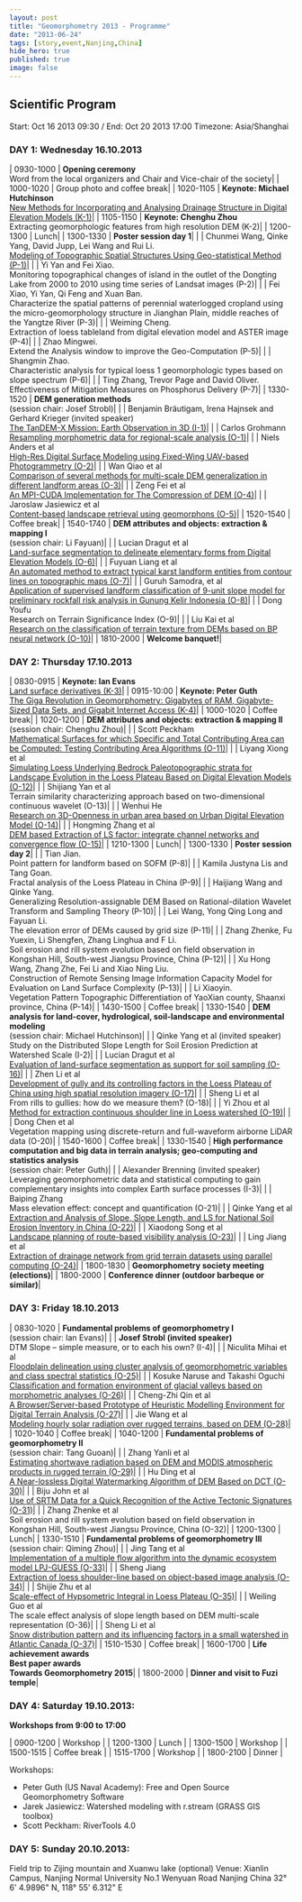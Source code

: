 ```yaml
---
layout: post
title: "Geomorphometry 2013 - Programme"
date: "2013-06-24"
tags: [story,event,Nanjing,China]
hide_hero: true
published: true
image: false
---
```



## Scientific Program

Start: Oct 16 2013 09:30 / End: Oct 20 2013 17:00
Timezone: Asia/Shanghai

### DAY 1: Wednesday 16.10.2013

| 0930-1000 | **Opening ceremony** <br> Word from the local organizers and Chair and Vice-chair of the society|
| 1000-1020 | Group photo and coffee break|
| 1020-1105 | **Keynote: Michael Hutchinson** <br> [New Methods for Incorporating and Analysing Drainage Structure in Digital Elevation Models (K-1)]({{site.baseurl}}/uploads/pdf/pdf2013/Hutchinson2013geomorphometry.pdf)|
| 1105-1150 | **Keynote: Chenghu Zhou**  <br> Extracting geomorphologic features from high resolution DEM (K-2)|
| 1200-1300 | Lunch|
| 1300-1330 | **Poster session day 1**|
|           | Chunmei Wang, Qinke Yang, David Jupp, Lei Wang and Rui Li.  <br> [Modeling of Topographic Spatial Structures Using Geo-statistical Method (P-1)]({{site.baseurl}}/uploads/pdf/pdf2013/Wang2013geomorphometry.pdf)|
|           | Yi Yan and Fei Xiao.  <br> Monitoring topographical changes of island in the outlet of the Dongting Lake from 2000 to 2010 using time series of Landsat images (P-2)|
|           | Fei Xiao, Yi Yan, Qi Feng and Xuan Ban.  <br> Characterize the spatial patterns of perennial waterlogged cropland using the micro-geomorphology structure in Jianghan Plain, middle reaches of the Yangtze River (P-3)|
|           | Weiming Cheng.  <br> Extraction of loess tableland from digital elevation model and ASTER image (P-4)|
|           | Zhao Mingwei. <br>  Extend the Analysis window to improve the Geo-Computation (P-5)|
|           | Shangmin Zhao.  <br> Characteristic analysis for typical loess 1 geomorphologic types based on slope spectrum (P-6)|
|           | Ting Zhang, Trevor Page and David Oliver. <br>  Effectiveness of Mitigation Measures on Phosphorus Delivery (P-7)|
| 1330-1520 | **DEM generation methods**  <br> (session chair: Josef Strobl)|
|           | Benjamin Bräutigam, Irena Hajnsek and Gerhard Krieger (invited speaker)  <br> [The TanDEM-X Mission: Earth Observation in 3D (I-1)]({{site.baseurl}}/uploads/pdf/pdf2013/Braeutigam2013geomorphometry.pdf)|
|           | Carlos Grohmann  <br> [Resampling morphometric data for regional-scale analysis (O-1)]({{site.baseurl}}/uploads/pdf/pdf2013/Grohmann2013geomorphometry.pdf)|
|           | Niels Anders et al  <br> [High-Res Digital Surface Modeling using Fixed-Wing UAV-based Photogrammetry (O-2)]({{site.baseurl}}/uploads/pdf/pdf2013/Anders2013geomorphometry.pdf)|
|           | Wan Qiao et al  <br> [Comparison of several methods for multi-scale DEM generalization in different landform areas (O-3)]({{site.baseurl}}/uploads/pdf/pdf2013/QiaoYumin2013geomorphometry.pdf)|
|           | Zeng Fei et al <br>  [An MPI-CUDA Implementation for The Compression of DEM (O-4)]({{site.baseurl}}/uploads/pdf/pdf2013/FeiYumin2013geomorphometry.pdf)|
|           | Jaroslaw Jasiewicz et al  <br> [Content-based landscape retrieval using geomorphons (O-5)]({{site.baseurl}}/uploads/pdf/pdf2013/Jasiewicz2013geomorphometry.pdf)|
| 1520-1540 | Coffee break|
| 1540-1740 | **DEM attributes and objects: extraction & mapping I**  <br> (session chair: Li Fayuan)|
|           | Lucian Dragut et al  <br> [Land-surface segmentation to delineate elementary forms from Digital Elevation Models (O-6)]({{site.baseurl}}/uploads/pdf/pdf2013/Dragut2013geomorphometry1.pdf)|
|           | Fuyuan Liang et al  <br> [An automated method to extract typical karst landform entities from contour lines on topographic maps (O-7)]({{site.baseurl}}/uploads/pdf/pdf2013/LiangDu2013geomorphometry.pdf)|
|           | Guruh Samodra, et al  <br> [Application of supervised landform classification of 9-unit slope model for preliminary rockfall risk analysis in Gunung Kelir Indonesia (O-8)]({{site.baseurl}}/uploads/pdf/pdf2013/Samodra2013geomorphometry.pdf)|
|           | Dong Youfu  <br> Research on Terrain Significance Index (O-9)|
|           | Liu Kai et al  <br> [Research on the classification of terrain texture from DEMs based on BP neural network (O-10)]({{site.baseurl}}/uploads/pdf/pdf2013/Kai2013geomorphometry.pdf)|
| 1810-2000 | **Welcome banquet!**|


### DAY 2: Thursday 17.10.2013

| 0830-0915  | **Keynote: Ian Evans**  <br> [Land surface derivatives (K-3)]({{site.baseurl}}/uploads/pdf/pdf2013/Evans2013geomorphometry.pdf)|
| 0915-10:00 | **Keynote: Peter Guth**  <br> [The Giga Revolution in Geomorphometry: Gigabytes of RAM, Gigabyte-Sized Data Sets, and Gigabit Internet Access (K-4)]({{site.baseurl}}/uploads/pdf/pdf2013/Guth2013geomorphometry.pdf)|
| 1000-1020  | Coffee break|
| 1020-1200  | **DEM attributes and objects: extraction & mapping II**  <br> (session chair: Chenghu Zhou)|
|            | Scott Peckham  <br> [Mathematical Surfaces for which Specific and Total Contributing Area can be Computed: Testing Contributing Area Algorithms (O-11)]({{site.baseurl}}/uploads/pdf/pdf2013/Peckham2013geomorphometry.pdf)|
|            | Liyang Xiong et al  <br> [Simulating Loess Underlying Bedrock Paleotopographic strata for Landscape Evolution in the Loess Plateau Based on Digital Elevation Models (O-12)]({{site.baseurl}}/uploads/pdf/pdf2013/XiongTang2013geomorphometry.pdf)|
|            | Shijiang Yan et al  <br> Terrain similarity characterizing approach based on two-dimensional continuous wavelet (O-13)|
|            | Wenhui He  <br> [Research on 3D-Openness in urban area based on Urban Digital Elevation Model (O-14)]({{site.baseurl}}/uploads/pdf/pdf2013/He2013geomorphometry.pdf)|
|            | Hongming Zhang et al  <br> [DEM based Extraction of LS factor: integrate channel networks and convergence flow (O-15)]({{site.baseurl}}/uploads/pdf/pdf2013/Zhang2013geomorphometry.pdf)|
| 1210-1300  | Lunch|
| 1300-1330  | **Poster session day 2**|
|            | Tian Jian.  <br> Point pattern for landform based on SOFM (P-8)|
|            | Kamila Justyna Lis and Tang Goan.  <br> Fractal analysis of the Loess Plateau in China (P-9)|
|            | Haijiang Wang and Qinke Yang.  <br> Generalizing Resolution-assignable DEM Based on Rational-dilation Wavelet Transform and Sampling Theory (P-10)|
|            | Lei Wang, Yong Qing Long and Fayuan Li.  <br> The elevation error of DEMs caused by grid size (P-11)|
|            | Zhang Zhenke, Fu Yuexin, Li Shengfen, Zhang Linghua and F Li.  <br> Soil erosion and rill system evolution based on field observation in Kongshan Hill, South-west Jiangsu Province, China (P-12)|
|            | Xu Hong Wang, Zhang Zhe, Fei Li and Xiao Ning Liu.  <br> Construction of Remote Sensing Image Information Capacity Model for Evaluation on Land Surface Complexity (P-13)|
|            | Li Xiaoyin.  <br> Vegetation Pattern Topographic Differentiation of YaoXian county, Shaanxi province, China (P-14)|
| 1430-1500  | Coffee break|
| 1330-1540  | **DEM analysis for land-cover, hydrological, soil-landscape and environmental modeling**  <br> (session chair: Michael Hutchinson)|
|            | Qinke Yang et al (invited speaker)  <br> Study on the Distributed Slope Length for Soil Erosion Prediction at Watershed Scale (I-2)|
|            | Lucian Dragut et al  <br> [Evaluation of land-surface segmentation as support for soil sampling (O-16)]({{site.baseurl}}/uploads/pdf/pdf2013/DragutDornik2013geomorphometry.pdf)|
|            | Zhen Li et al  <br> [Development of gully and its controlling factors in the Loess Plateau of China using high spatial resolution imagery (O-17)]({{site.baseurl}}/uploads/pdf/pdf2013/Li2013geomorphometry.pdf)|
|            | Sheng Li et al  <br> From rills to gullies: how do we measure them? (O-18)|
|            | Yi Zhou et al  <br> [Method for extraction continuous shoulder line in Loess watershed (O-19)]({{site.baseurl}}/uploads/pdf/pdf2013/ZhouTian2013geomorphometry.pdf)|
|            | Dong Chen et al  <br> Vegetation mapping using discrete-return and full-waveform airborne LiDAR data (O-20)|
| 1540-1600  | Coffee break|
| 1330-1540  | **High performance computation and big data in terrain analysis; geo-computing and statistics analysis**  <br> (session chair: Peter Guth)|
|            | Alexander Brenning (invited speaker)  <br> Leveraging geomorphometric data and statistical computing to gain complementary insights into complex Earth surface processes (I-3)|
|            | Baiping Zhang  <br> Mass elevation effect: concept and quantification (O-21)|
|            | Qinke Yang et al  <br> [Extraction and Analysis of Slope, Slope Length, and LS for National Soil Erosion Inventory in China (O-22)]({{site.baseurl}}/uploads/pdf/pdf2013/Yang2013bgeomorphometry.pdf)|
|            | Xiaodong Song et al  <br> [Landscape planning of route-based visibility analysis (O-23)]({{site.baseurl}}/uploads/pdf/pdf2013/SongZhang2013geomorphometry.pdf)|
|            | Ling Jiang et al  <br> [Extraction of drainage network from grid terrain datasets using parallel computing (O-24)]({{site.baseurl}}/uploads/pdf/pdf2013/Jiang2013geomorphometry.pdf)|
| 1800-1830  | **Geomorphometry society meeting (elections)**|
| 1800-2000  | **Conference dinner (outdoor barbeque or similar)**|


### DAY 3: Friday 18.10.2013

| 0830-1020  | **Fundamental problems of geomorphometry I**  <br> (session chair: Ian Evans)|
|            | **Josef Strobl (invited speaker)**  <br> DTM Slope – simple measure, or to each his own? (I-4)|
|            | Niculita Mihai et al  <br> [Floodplain delineation using cluster analysis of geomorphometric variables and class spectral statistics (O-25)]({{site.baseurl}}/uploads/pdf/pdf2013/Mihai2013geomorphometry.pdf)|
|            | Kosuke Naruse and Takashi Oguchi  <br> [Classification and formation environment of glacial valleys based on morphometric analyses (O-26)]({{site.baseurl}}/uploads/pdf/pdf2013/NaruseOguchi2013geomorphometry.pdf)|
|            | Cheng-Zhi Qin et al <br>  [A Browser/Server-based Prototype of Heuristic Modelling Environment for Digital Terrain Analysis (O-27)]({{site.baseurl}}/uploads/pdf/pdf2013/Qin2013geomorphometry.pdf)|
|            | Jie Wang et al  <br> [Modeling hourly solar radiation over rugged terrains, based on DEM (O-28)]({{site.baseurl}}/uploads/pdf/pdf2013/Wang2013geomorphometry.pdf)|
| 1020-1040  | Coffee break|
| 1040-1200  | **Fundamental problems of geomorphometry II**  <br> (session chair: Tang Guoan)|
|            | Zhang Yanli et al  <br> [Estimating shortwave radiation based on DEM and MODIS atmospheric products in rugged terrain (O-29)]({{site.baseurl}}/uploads/pdf/pdf2013/YanliXin2013geomorphometry.pdf)|
|            | Hu Ding et al  <br> [A Near-lossless Digital Watermarking Algorithm of DEM Based on DCT (O-30)]({{site.baseurl}}/uploads/pdf/pdf2013/DingLiu2013geomorphometry.pdf)|
|            | Biju John et al  <br> [Use of SRTM Data for a Quick Recognition of the Active Tectonic Signatures (O-31)]({{site.baseurl}}/uploads/pdf/pdf2013/Biju2013geomorphometry.pdf)|
|            | Zhang Zhenke et al  <br> Soil erosion and rill system evolution based on field observation in Kongshan Hill, South-west Jiangsu Province, China (O-32)|
| 1200-1300  | Lunch|
| 1330-1510  | **Fundamental problems of geomorphometry III**  <br> (session chair: Qiming Zhou)|
|            | Jing Tang et al  <br> [Implementation of a multiple flow algorithm into the dynamic ecosystem model LPJ-GUESS (O-33)]({{site.baseurl}}/uploads/pdf/pdf2013/Tang2013geomorphometry.pdf)|
|            | Sheng Jiang  <br> [Extraction of loess shoulder-line based on object-based image analysis (O-34)]({{site.baseurl}}/uploads/pdf/pdf2013/Jiang2013bgeomorphometry.pdf)|
|            | Shijie Zhu et al  <br> [Scale-effect of Hypsometric Integral in Loess Plateau (O-35)]({{site.baseurl}}/uploads/pdf/pdf2013/ZhuTang2013geomorphometry.pdf)|
|            | Weiling Guo et al  <br> The scale effect analysis of slope length based on DEM multi-scale representation (O-36)|
|            | Sheng Li et al  <br> [Snow distribution pattern and its influencing factors in a small watershed in Atlantic Canada (O-37)]({{site.baseurl}}/uploads/pdf/pdf2013/Li2013cgeomorphometry.pdf)|
| 1510-1530  | Coffee break|
| 1600-1700  | **Life achievement awards <br> Best paper awards <br> Towards Geomorphometry 2015**|
| 1800-2000  | **Dinner and visit to Fuzi temple**|

<!-- ({{site.baseurl}}/uploads/pdf/pdf2013/xxxxxxxxxxx.pdf) -->

### DAY 4: Saturday 19.10.2013:

**Workshops from 9:00 to 17:00**

| 0900-1200  | Workshop |
| 1200-1300  | Lunch |
| 1300-1500  | Workshop |
| 1500-1515  | Coffee break |
| 1515-1700  | Workshop |
| 1800-2100  | Dinner |

Workshops:
- Peter Guth (US Naval Academy): Free and Open Source Geomorphometry Software
- Jarek Jasiewicz: Watershed modeling with r.stream (GRASS GIS toolbox)
- Scott Peckham: RiverTools 4.0

### DAY 5: Sunday 20.10.2013:

Field trip to Zijing mountain and Xuanwu lake (optional)
Venue: Xianlin Campus, Nanjing Normal University
No.1 Wenyuan Road
Nanjing
China
32° 6' 4.9896" N, 118° 55' 6.312" E
